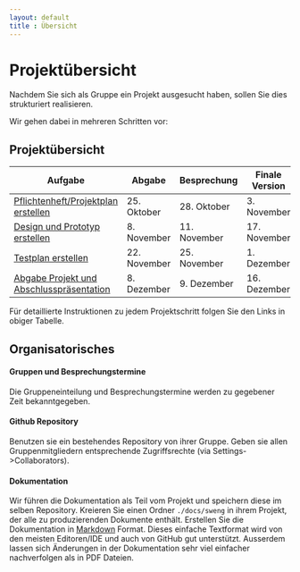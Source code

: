 ```yaml
---
layout: default
title : Übersicht
---
```


# Projektübersicht

Nachdem Sie sich als Gruppe ein Projekt ausgesucht haben, sollen Sie dies strukturiert realisieren.

Wir gehen dabei in mehreren Schritten vor:


## Projektübersicht

| Aufgabe |  Abgabe | Besprechung | Finale Version | Bemerkung |
|---------|--------|---------------------|---------|-----------|
| [Pflichtenheft/Projektplan erstellen](week6/exercises) | 25. Oktober | 28. Oktober  | 3. November | |
| [Design und Prototyp erstellen](week8/exercises) | 8. November | 11. November | 17. November | |
| [Testplan erstellen](week10/exercises) | 22. November | 25. November | 1. Dezember| |
| [Abgabe Projekt und Abschlusspräsentation](underconstruction) | 8. Dezember |  9. Dezember | 16. Dezember |

Für detaillierte Instruktionen zu jedem Projektschritt folgen Sie den Links in obiger Tabelle.

## Organisatorisches

#### Gruppen und Besprechungstermine
Die Gruppeneinteilung und Besprechungstermine werden zu gegebener Zeit bekanntgegeben.

#### Github Repository
Benutzen sie ein bestehendes Repository von ihrer Gruppe. Geben sie allen Gruppenmitgliedern entsprechende Zugriffsrechte (via Settings->Collaborators).

<!--Kreieren sie ausgehend vom master branch einen branch `develop`. Für jede Abgabe (und jedes Feature) kreieren sie ausgehend vom branch `develop` einen neuen Featurebranch. Der Pull Request hat jeweils den `develop` branch als Ziel. Damit haben sie am Ende alle projektrelevanten Änderungen im `develop` branch. -->

#### Dokumentation
Wir führen die Dokumentation als Teil vom Projekt und speichern diese im selben Repository.
Kreieren Sie einen Ordner `./docs/sweng` in ihrem Projekt, der alle zu produzierenden Dokumente enthält. Erstellen Sie die Dokumentation in [Markdown](https://help.github.com/categories/writing-on-github/) Format. Dieses einfache Textformat wird von den meisten Editoren/IDE und auch von GitHub gut unterstützt. Ausserdem lassen sich Änderungen in der Dokumentation sehr viel einfacher nachverfolgen als in PDF Dateien.




